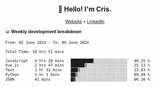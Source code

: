 
<h2 align="center">👋 Hello! I'm Cris.</h2>
<p align="center">
  <a href="https://www.criscunas.dev">Website</a> •
  <a href="https://www.linkedin.com/in/cristophercunas/">LinkedIn</a> 
</p>


📊 **Weekly development breakdown**
<!--START_SECTION:waka-->

```txt
From: 02 June 2024 - To: 09 June 2024

Total Time: 10 hrs 51 mins

JavaScript   4 hrs 28 mins   ██████████░░░░░░░░░░░░░░░   40.25 %
Vue.js       2 hrs 47 mins   ██████▒░░░░░░░░░░░░░░░░░░   25.13 %
Text         1 hr 32 mins    ███▒░░░░░░░░░░░░░░░░░░░░░   13.83 %
Python       1 hr 3 mins     ██▒░░░░░░░░░░░░░░░░░░░░░░   09.49 %
JSON         41 mins         █▓░░░░░░░░░░░░░░░░░░░░░░░   06.16 %
```

<!--END_SECTION:waka-->
